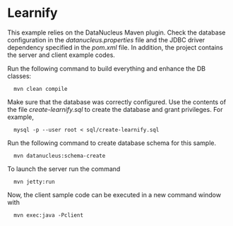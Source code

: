 Learnify
============================

This example relies on the DataNucleus Maven plugin. Check the database configuration in the *datanucleus.properties* file and the JDBC driver dependency specified in the *pom.xml* file. In addition, the project contains the server and client example codes.

Run the following command to build everything and enhance the DB classes:

      mvn clean compile

Make sure that the database was correctly configured. Use the contents of the file *create-learnify.sql* to create the database and grant privileges. For example,

      mysql -p --user root < sql/create-learnify.sql

Run the following command to create database schema for this sample.

      mvn datanucleus:schema-create

To launch the server run the command

      mvn jetty:run

Now, the client sample code can be executed in a new command window with

      mvn exec:java -Pclient
